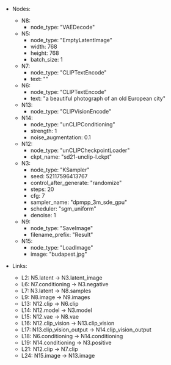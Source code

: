 - Nodes:
    - N8:
        - node_type: "VAEDecode"
    - N5:
        - node_type: "EmptyLatentImage"
        - width: 768
        - height: 768
        - batch_size: 1
    - N7:
        - node_type: "CLIPTextEncode"
        - text: ""
    - N6:
        - node_type: "CLIPTextEncode"
        - text: "a beautiful photograph of an old European city"
    - N13:
        - node_type: "CLIPVisionEncode"
    - N14:
        - node_type: "unCLIPConditioning"
        - strength: 1
        - noise_augmentation: 0.1
    - N12:
        - node_type: "unCLIPCheckpointLoader"
        - ckpt_name: "sd21-unclip-l.ckpt"
    - N3:
        - node_type: "KSampler"
        - seed: 52117596413767
        - control_after_generate: "randomize"
        - steps: 20
        - cfg: 7
        - sampler_name: "dpmpp_3m_sde_gpu"
        - scheduler: "sgm_uniform"
        - denoise: 1
    - N9:
        - node_type: "SaveImage"
        - filename_prefix: "Result"
    - N15:
        - node_type: "LoadImage"
        - image: "budapest.jpg"

- Links:
    - L2: N5.latent -> N3.latent_image
    - L6: N7.conditioning -> N3.negative
    - L7: N3.latent -> N8.samples
    - L9: N8.image -> N9.images
    - L13: N12.clip -> N6.clip
    - L14: N12.model -> N3.model
    - L15: N12.vae -> N8.vae
    - L16: N12.clip_vision -> N13.clip_vision
    - L17: N13.clip_vision_output -> N14.clip_vision_output
    - L18: N6.conditioning -> N14.conditioning
    - L19: N14.conditioning -> N3.positive
    - L21: N12.clip -> N7.clip
    - L24: N15.image -> N13.image
